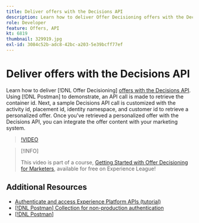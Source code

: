 ```yaml
---
title: Deliver offers with the Decisions API
description: Learn how to deliver Offer Decisioning offers with the Decisions API. 
role: Developer
feature: Offers, API
kt: 6819
thumbnail: 329919.jpg
exl-id: 3084c52b-adc8-42bc-a203-5e39bcff77ef
---
```


# Deliver offers with the Decisions API

Learn how to deliver [!DNL Offer Decisioning] [offers with the Decisions API](https://experienceleague.adobe.com/docs/journey-optimizer/using/offer-decisioniong/api-reference/offer-delivery/deliver-offers.html). Using [!DNL Postman] to demonstrate, an API call is made to retrieve the container id. Next, a sample Decisions API call is customized with the activity id, placement id, identity namespace, and customer id to retrieve a personalized offer. Once you've retrieved a personalized offer with the Decisions API, you can integrate the offer content with your marketing system.

>[!VIDEO](https://video.tv.adobe.com/v/329919?quality=12&learn=on)

>[!INFO]
>
> This video is part of a course, [Getting Started with Offer Decisioning for Marketers](https://experienceleague.adobe.com/?recommended=ExperiencePlatform-U-1-2020.1.offerdecisioning), available for free on Experience League!

## Additional Resources
* [Authenticate and access Experience Platform APIs (tutorial)](https://experienceleague.adobe.com/docs/platform-learn/tutorials/platform-api-authentication.html)
* [[!DNL Postman] Collection for non-production authentication](https://github.com/adobe/experience-platform-postman-samples/tree/master/apis/ims)
* [[!DNL Postman]](https://www.postman.com/)
